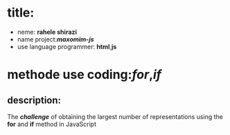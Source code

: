 # title:
* neme: **rahele shirazi**
* name project:***maxomim-js***
* use language programmer: **html**,**js**
# methode use coding:***for***,***if***
## description:
The ***challenge*** of obtaining the largest number of representations using the **for** and **if** method in JavaScript
